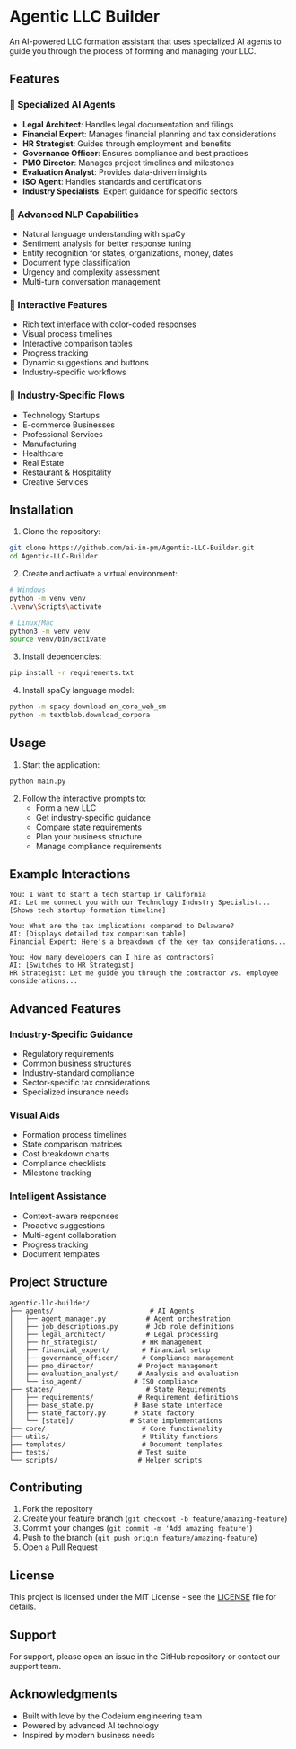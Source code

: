 # Agentic LLC Builder

An AI-powered LLC formation assistant that uses specialized AI agents to guide you through the process of forming and managing your LLC.

## Features

### 🤖 Specialized AI Agents
- **Legal Architect**: Handles legal documentation and filings
- **Financial Expert**: Manages financial planning and tax considerations
- **HR Strategist**: Guides through employment and benefits
- **Governance Officer**: Ensures compliance and best practices
- **PMO Director**: Manages project timelines and milestones
- **Evaluation Analyst**: Provides data-driven insights
- **ISO Agent**: Handles standards and certifications
- **Industry Specialists**: Expert guidance for specific sectors

### 🧠 Advanced NLP Capabilities
- Natural language understanding with spaCy
- Sentiment analysis for better response tuning
- Entity recognition for states, organizations, money, dates
- Document type classification
- Urgency and complexity assessment
- Multi-turn conversation management

### 💫 Interactive Features
- Rich text interface with color-coded responses
- Visual process timelines
- Interactive comparison tables
- Progress tracking
- Dynamic suggestions and buttons
- Industry-specific workflows

### 🏢 Industry-Specific Flows
- Technology Startups
- E-commerce Businesses
- Professional Services
- Manufacturing
- Healthcare
- Real Estate
- Restaurant & Hospitality
- Creative Services

## Installation

1. Clone the repository:
```bash
git clone https://github.com/ai-in-pm/Agentic-LLC-Builder.git
cd Agentic-LLC-Builder
```

2. Create and activate a virtual environment:
```bash
# Windows
python -m venv venv
.\venv\Scripts\activate

# Linux/Mac
python3 -m venv venv
source venv/bin/activate
```

3. Install dependencies:
```bash
pip install -r requirements.txt
```

4. Install spaCy language model:
```bash
python -m spacy download en_core_web_sm
python -m textblob.download_corpora
```

## Usage

1. Start the application:
```bash
python main.py
```

2. Follow the interactive prompts to:
   - Form a new LLC
   - Get industry-specific guidance
   - Compare state requirements
   - Plan your business structure
   - Manage compliance requirements

## Example Interactions

```
You: I want to start a tech startup in California
AI: Let me connect you with our Technology Industry Specialist...
[Shows tech startup formation timeline]

You: What are the tax implications compared to Delaware?
AI: [Displays detailed tax comparison table]
Financial Expert: Here's a breakdown of the key tax considerations...

You: How many developers can I hire as contractors?
AI: [Switches to HR Strategist]
HR Strategist: Let me guide you through the contractor vs. employee considerations...
```

## Advanced Features

### Industry-Specific Guidance
- Regulatory requirements
- Common business structures
- Industry-standard compliance
- Sector-specific tax considerations
- Specialized insurance needs

### Visual Aids
- Formation process timelines
- State comparison matrices
- Cost breakdown charts
- Compliance checklists
- Milestone tracking

### Intelligent Assistance
- Context-aware responses
- Proactive suggestions
- Multi-agent collaboration
- Progress tracking
- Document templates

## Project Structure

```
agentic-llc-builder/
├── agents/                        # AI Agents
│   ├── agent_manager.py          # Agent orchestration
│   ├── job_descriptions.py       # Job role definitions
│   ├── legal_architect/          # Legal processing
│   ├── hr_strategist/           # HR management
│   ├── financial_expert/        # Financial setup
│   ├── governance_officer/      # Compliance management
│   ├── pmo_director/           # Project management
│   ├── evaluation_analyst/     # Analysis and evaluation
│   └── iso_agent/             # ISO compliance
├── states/                       # State Requirements
│   ├── requirements/           # Requirement definitions
│   ├── base_state.py          # Base state interface
│   ├── state_factory.py       # State factory
│   └── [state]/              # State implementations
├── core/                        # Core functionality
├── utils/                       # Utility functions
├── templates/                   # Document templates
├── tests/                      # Test suite
└── scripts/                    # Helper scripts
```

## Contributing

1. Fork the repository
2. Create your feature branch (`git checkout -b feature/amazing-feature`)
3. Commit your changes (`git commit -m 'Add amazing feature'`)
4. Push to the branch (`git push origin feature/amazing-feature`)
5. Open a Pull Request

## License

This project is licensed under the MIT License - see the [LICENSE](LICENSE) file for details.

## Support

For support, please open an issue in the GitHub repository or contact our support team.

## Acknowledgments

- Built with love by the Codeium engineering team
- Powered by advanced AI technology
- Inspired by modern business needs
